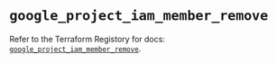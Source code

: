 # `google_project_iam_member_remove`

Refer to the Terraform Registory for docs: [`google_project_iam_member_remove`](https://registry.terraform.io/providers/hashicorp/google/5.26.0/docs/resources/project_iam_member_remove).
